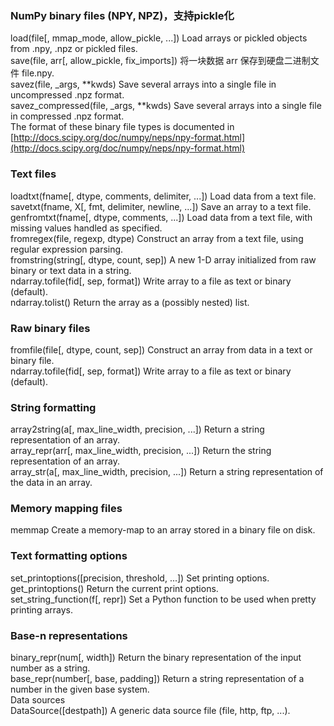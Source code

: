 ### NumPy binary files \(NPY, NPZ\)，支持pickle化

load\(file\[, mmap\_mode, allow\_pickle, ...\]\)    Load arrays or pickled objects from .npy, .npz or pickled files.  
save\(file, arr\[, allow\_pickle, fix\_imports\]\)   将一块数据 arr 保存到硬盘二进制文件 file.npy.  
savez\(file, _args, \*\*kwds\)    Save several arrays into a single file in uncompressed .npz format.  
savez\_compressed\(file, _args, \*\*kwds\)    Save several arrays into a single file in compressed .npz format.  
The format of these binary file types is documented in [http://docs.scipy.org/doc/numpy/neps/npy-format.html](http://docs.scipy.org/doc/numpy/neps/npy-format.html)

### Text files

loadtxt\(fname\[, dtype, comments, delimiter, ...\]\)    Load data from a text file.  
savetxt\(fname, X\[, fmt, delimiter, newline, ...\]\)    Save an array to a text file.  
genfromtxt\(fname\[, dtype, comments, ...\]\)    Load data from a text file, with missing values handled as specified.  
fromregex\(file, regexp, dtype\)    Construct an array from a text file, using regular expression parsing.  
fromstring\(string\[, dtype, count, sep\]\)    A new 1-D array initialized from raw binary or text data in a string.  
ndarray.tofile\(fid\[, sep, format\]\)    Write array to a file as text or binary \(default\).  
ndarray.tolist\(\)    Return the array as a \(possibly nested\) list.

### Raw binary files

fromfile\(file\[, dtype, count, sep\]\)    Construct an array from data in a text or binary file.  
ndarray.tofile\(fid\[, sep, format\]\)    Write array to a file as text or binary \(default\).

### String formatting

array2string\(a\[, max\_line\_width, precision, ...\]\)    Return a string representation of an array.  
array\_repr\(arr\[, max\_line\_width, precision, ...\]\)    Return the string representation of an array.  
array\_str\(a\[, max\_line\_width, precision, ...\]\)    Return a string representation of the data in an array.

### Memory mapping files

memmap    Create a memory-map to an array stored in a binary file on disk.

### Text formatting options

set\_printoptions\(\[precision, threshold, ...\]\)    Set printing options.  
get\_printoptions\(\)    Return the current print options.  
set\_string\_function\(f\[, repr\]\)    Set a Python function to be used when pretty printing arrays.

### Base-n representations

binary\_repr\(num\[, width\]\)    Return the binary representation of the input number as a string.  
base\_repr\(number\[, base, padding\]\)    Return a string representation of a number in the given base system.  
Data sources  
DataSource\(\[destpath\]\)    A generic data source file \(file, http, ftp, ...\).

